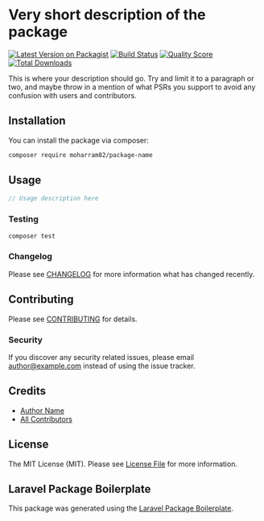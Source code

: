 # Very short description of the package

[![Latest Version on Packagist](https://img.shields.io/packagist/v/moharram82/package-name.svg?style=flat-square)](https://packagist.org/packages/moharram82/package-name)
[![Build Status](https://img.shields.io/travis/moharram82/package-name/master.svg?style=flat-square)](https://travis-ci.org/moharram82/package-name)
[![Quality Score](https://img.shields.io/scrutinizer/g/moharram82/package-name.svg?style=flat-square)](https://scrutinizer-ci.com/g/moharram82/package-name)
[![Total Downloads](https://img.shields.io/packagist/dt/moharram82/package-name.svg?style=flat-square)](https://packagist.org/packages/moharram82/package-name)

This is where your description should go. Try and limit it to a paragraph or two, and maybe throw in a mention of what PSRs you support to avoid any confusion with users and contributors.

## Installation

You can install the package via composer:

```bash
composer require moharram82/package-name
```

## Usage

``` php
// Usage description here
```

### Testing

``` bash
composer test
```

### Changelog

Please see [CHANGELOG](CHANGELOG.md) for more information what has changed recently.

## Contributing

Please see [CONTRIBUTING](CONTRIBUTING.md) for details.

### Security

If you discover any security related issues, please email author@example.com instead of using the issue tracker.

## Credits

- [Author Name](https://github.com/moharram82)
- [All Contributors](../../contributors)

## License

The MIT License (MIT). Please see [License File](LICENSE.md) for more information.

## Laravel Package Boilerplate

This package was generated using the [Laravel Package Boilerplate](https://laravelpackageboilerplate.com).
